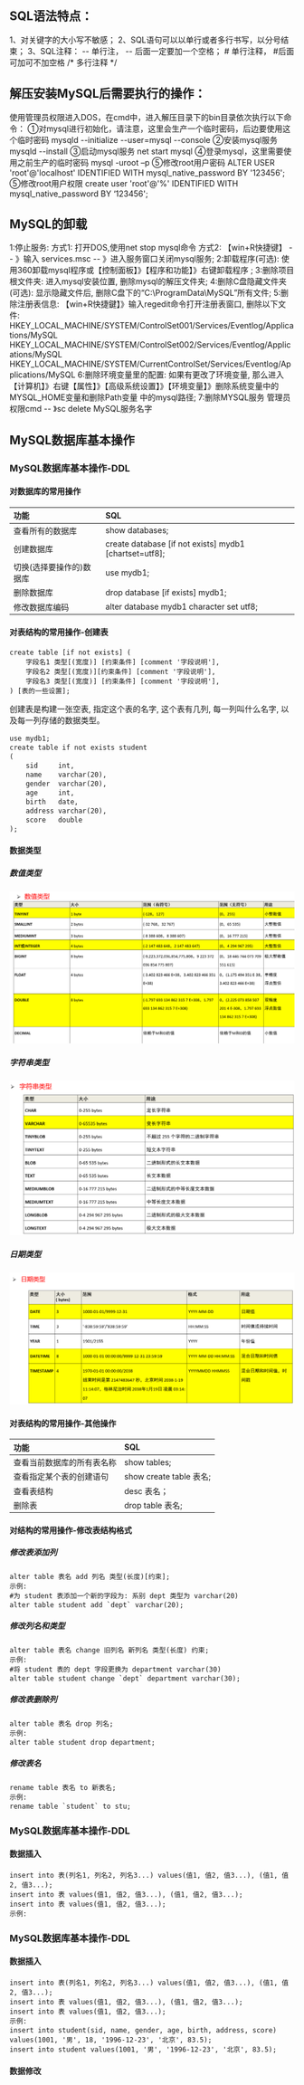 ## SQL语法特点：
1、对关键字的大小写不敏感；
2、SQL语句可以以单行或者多行书写，以分号结束；
3、SQL注释：
	-- 单行注， -- 后面一定要加一个空格；
        # 单行注释， #后面可加可不加空格
	/*
	多行注释
	*/ 


## 解压安装MySQL后需要执行的操作：
使用管理员权限进入DOS，在cmd中，进入解压目录下的bin目录依次执行以下命令：
①对mysql进行初始化，请注意，这里会生产一个临时密码，后边要使用这个临时密码
	mysqld --initialize --user=mysql --console
②安装mysql服务
	mysqld --install
③启动mysql服务
	net start mysql
④登录mysql，这里需要使用之前生产的临时密码
	mysql -uroot –p
⑤修改root用户密码
	ALTER USER 'root'@'localhost' IDENTIFIED WITH mysql_native_password BY '123456';
⑤修改root用户权限
	create user 'root'@'%' IDENTIFIED WITH mysql_native_password BY ‘123456';


## MySQL的卸载
1:停止服务:
	方式1: 打开DOS,使用net stop mysql命令
	方式2: 【win+R快捷键】 -- 》输入 services.msc -- 》进入服务窗口关闭mysql服务;
2:卸载程序(可选):
	使用360卸载mysql程序或【控制面板】》【程序和功能】》右键卸载程序 ;
3:删除项目根文件夹:
	进入mysql安装位置, 删除mysql的解压文件夹;
4:删除C盘隐藏文件夹(可选):
	显示隐藏文件后, 删除C盘下的“C:\ProgramData\MySQL”所有文件;
5:删除注册表信息:
	【win+R快捷鍵】》输入regedit命令打开注册表窗口, 删除以下文件:
	HKEY_LOCAL_MACHINE/SYSTEM/ControlSet001/Services/Eventlog/Applications/MySQL
	HKEY_LOCAL_MACHINE/SYSTEM/ControlSet002/Services/Eventlog/Applications/MySQL
	HKEY_LOCAL_MACHINE/SYSTEM/CurrentControlSet/Services/Eventlog/Applications/MySQL
6:删除环境变量里的配置:
	如果有更改了环境变量, 那么进入【计算机】》右键【属性】》【高级系统设置】》【环境变量】》删除系统变量中的MYSQL_HOME变量和删除Path变量
	中的mysql路径;
7:删除MYSQL服务
	管理员权限cmd -- 》sc delete MySQL服务名字

## MySQL数据库基本操作
### MySQL数据库基本操作-DDL
#### 对数据库的常用操作
| 功能             | 	SQL                                                    |
|:---------------|:--------------------------------------------------------|
| 查看所有的数据库       | show databases;                                         |		
| 创建数据库          | create database [if not exists] mydb1 [chartset=utf8];  |
| 切换(选择要操作的)数据库  | use mydb1;                                              |
| 删除数据库          | 				drop database [if exists] mydb1;                    |
| 修改数据库编码        | 	alter database mydb1 character set utf8;               |
#### 对表结构的常用操作-创建表
```
create table [if not exists] (
	字段名1 类型[(宽度)] [约束条件] [comment '字段说明'],
	字段名2 类型[(宽度)][约束条件] [comment '字段说明'],
	字段名3 类型[(宽度)] [约束条件] [comment '字段说明'],
) [表的一些设置];
```
创建表是构建一张空表, 指定这个表的名字, 这个表有几列, 每一列叫什么名字, 以及每一列存储的数据类型。
```mysql
use mydb1;
create table if not exists student
(
	sid	    int,
	name    varchar(20),
	gender  varchar(20),
	age     int,
	birth   date,
	address varchar(20),
	score   double
);
```

#### 数据类型
##### 数值类型
![alt 数值类型](images/数值类型.png "数值类型")
##### 字符串类型
![alt 字符串类型](images/字符串类型.png "字符串类型")
##### 日期类型
![alt 日期类型](images/日期类型.png "日期类型")

#### 对表结构的常用操作-其他操作
| 功能            | SQL                   |
|:--------------|:----------------------|
| 查看当前数据库的所有表名称 | show tables;          |
| 查看指定某个表的创建语句  | show create table 表名; |
| 查看表结构         | desc 表名；              |
| 删除表           | drop table 表名;        |

#### 对结构的常用操作-修改表结构格式
##### 修改表添加列
	alter table 表名 add 列名 类型(长度)[约束];
	示例:
	#为 student 表添加一个新的字段为: 系别 dept 类型为 varchar(20)
	alter table student add `dept` varchar(20);
##### 修改列名和类型
	alter table 表名 change 旧列名 新列名 类型(长度) 约束;
	示例:
	#将 student 表的 dept 字段更换为 department varchar(30)
	alter table student change `dept` department varchar(30);
##### 修改表删除列
	alter table 表名 drop 列名;
	示例:
	alter table student drop department;
##### 修改表名
	rename table 表名 to 新表名;
	示例:
	rename table `student` to stu;

### MySQL数据库基本操作-DDL
#### 数据插入
	insert into 表(列名1, 列名2, 列名3...) values(值1, 值2, 值3...), (值1, 值2, 值3...);
	insert into 表 values(值1, 值2, 值3...), (值1, 值2, 值3...);
	insert into 表 values(值1, 值2, 值3...);
	示例:

### MySQL数据库基本操作-DDL
#### 数据插入
	insert into 表(列名1, 列名2, 列名3...) values(值1, 值2, 值3...), (值1, 值2, 值3...);
	insert into 表 values(值1, 值2, 值3...), (值1, 值2, 值3...);
	insert into 表 values(值1, 值2, 值3...);
	示例:
	insert into student(sid, name, gender, age, birth, address, score) 
	values(1001, '男', 18, '1996-12-23', '北京', 83.5);
	insert into student values(1001, '男', '1996-12-23', '北京', 83.5);
#### 数据修改




































	